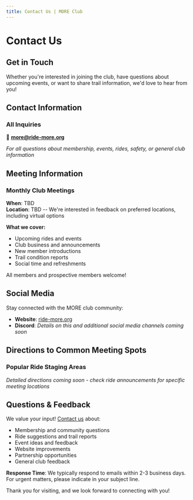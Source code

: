```yaml
---
title: Contact Us | MORE Club
---
```


# Contact Us

## Get in Touch

Whether you're interested in joining the club, have questions about upcoming events, or want to share trail information, we'd love to hear from you!

## Contact Information

### All Inquiries

📧 **[more@ride-more.org](mailto:more@ride-more.org?subject=MORE%20Club%20Inquiry)**

*For all questions about membership, events, rides, safety, or general club information*

## Meeting Information

### Monthly Club Meetings

**When**: TBD  
**Location**: TBD -- We're interested in feedback on preferred locations, including virtual options

**What we cover:**

- Upcoming rides and events
- Club business and announcements  
- New member introductions
- Trail condition reports
- Social time and refreshments

All members and prospective members welcome!

## Social Media

Stay connected with the MORE club community:

- **Website**: [ride-more.org](https://ride-more.org)  
- **Discord**: *Details on this and additional social media channels coming soon*

## Directions to Common Meeting Spots

### Popular Ride Staging Areas

*Detailed directions coming soon - check ride announcements for specific meeting locations*

## Questions & Feedback

We value your input! [Contact us](mailto:more@ride-more.org?subject=MORE%20Club%20Feedback) about:

- Membership and community questions
- Ride suggestions and trail reports
- Event ideas and feedback
- Website improvements
- Partnership opportunities
- General club feedback

**Response Time**: We typically respond to emails within 2-3 business days. For urgent matters, please indicate in your subject line.

Thank you for visiting, and we look forward to connecting with you!
